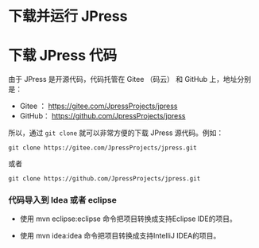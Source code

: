 # 下载并运行 JPress



# 下载 JPress 代码

由于 JPress 是开源代码，代码托管在 Gitee （码云） 和 GitHub 上，地址分别是：

- Gitee ： https://gitee.com/JpressProjects/jpress
- GitHub： https://github.com/JpressProjects/jpress

所以，通过 `git clone` 就可以非常方便的下载 JPress 源代码。例如：

```
git clone https://gitee.com/JpressProjects/jpress.git
```
或者

```
git clone https://github.com/JpressProjects/jpress.git
```

### 代码导入到 Idea 或者 eclipse

- 使用 mvn eclipse:eclipse 命令把项目转换成支持Eclipse IDE的项目。

- 使用 mvn idea:idea 命令把项目转换成支持IntelliJ IDEA的项目。

